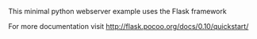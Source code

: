 This minimal python webserver example uses the Flask framework

For more documentation visit http://flask.pocoo.org/docs/0.10/quickstart/
